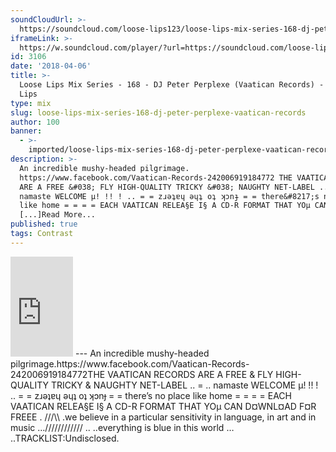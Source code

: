 ```yaml
---
soundCloudUrl: >-
  https://soundcloud.com/loose-lips123/loose-lips-mix-series-168-dj-peter-perplexe-vaatican-records
iframeLink: >-
  https://w.soundcloud.com/player/?url=https://soundcloud.com/loose-lips123/loose-lips-mix-series-168-dj-peter-perplexe-vaatican-records&color=00aabb&auto_play=false&hide_related=false&show_comments=true&show_user=true&show_reposts=false
id: 3106
date: '2018-04-06'
title: >-
  Loose Lips Mix Series - 168 - DJ Peter Perplexe (Vaatican Records) - Loose
  Lips
type: mix
slug: loose-lips-mix-series-168-dj-peter-perplexe-vaatican-records
author: 100
banner:
  - >-
    imported/loose-lips-mix-series-168-dj-peter-perplexe-vaatican-records/image3106.jpeg
description: >-
  An incredible mushy-headed pilgrimage.
  https://www.facebook.com/Vaatican-Records-242006919184772 THE VAATICAN RECORDS
  ARE A FREE &#038; FLY HIGH-QUALITY TRICKY &#038; NAUGHTY NET-LABEL .. = ..
  namaste WELCOME µ! !! ! .. = = zɹǝʇɐɥ ǝɥʇ oʇ ʞɔnɟ = = there&#8217;s no place
  like home = = = = EACH VAATICAN RELEA§E I§ A CD-R FORMAT THAT YOµ CAN D¤WNL¤AD
  [...]Read More...
published: true
tags: Contrast
---
```

<iframe id="sc-widget" title="title" width="100" height="160" scrolling="no" frameborder="yes" allow="autoplay" src="https://w.soundcloud.com/player/?url=https://soundcloud.com/loose-lips123/loose-lips-mix-series-168-dj-peter-perplexe-vaatican-records&amp;color=00aabb&amp;auto_play=false&amp;hide_related=false&amp;show_comments=true&amp;show_user=true&amp;show_reposts=false"></iframe>
---
An incredible mushy-headed pilgrimage.https://www.facebook.com/Vaatican-Records-242006919184772THE VAATICAN RECORDS ARE A FREE & FLY HIGH-QUALITY TRICKY & NAUGHTY NET-LABEL .. = .. namaste WELCOME µ! !! ! .. = = zɹǝʇɐɥ ǝɥʇ oʇ ʞɔnɟ = = there’s no place like home = = = = EACH VAATICAN RELEA§E I§ A CD-R FORMAT THAT YOµ CAN D¤WNL¤AD F¤R FREEE . ///\\ .we believe in a particular sensitivity in language, in art and in music …//////////// .. ..everything is blue in this world … ..TRACKLIST:Undisclosed.
